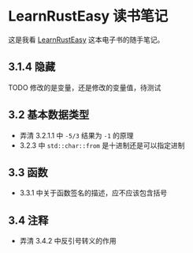 # LearnRustEasy 读书笔记

这是我看 [LearnRustEasy](https://rustycab.github.io/LearnRustEasy/) 这本电子书的随手笔记。

## 3.1.4 隐藏

TODO 修改的是变量，还是修改的变量值，待测试

## 3.2 基本数据类型

- 弄清 3.2.1.1 中 `-5/3` 结果为 `-1` 的原理
- 3.2.3 中 `std::char::from` 是十进制还是可以指定进制

## 3.3 函数

- 3.3.1 中关于函数签名的描述，应不应该包含括号

## 3.4 注释

- 弄清 3.4.2 中反引号转义的作用
